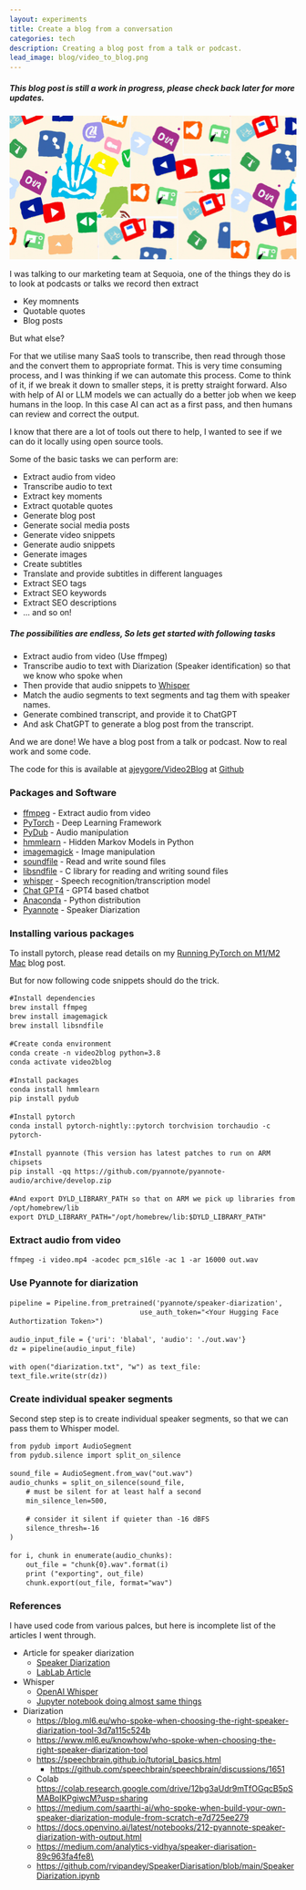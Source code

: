 ```yaml
---
layout: experiments
title: Create a blog from a conversation
categories: tech
description: Creating a blog post from a talk or podcast.
lead_image: blog/video_to_blog.png
---
```

##### This blog post is still a work in progress, please check back later for more updates.

<p><img src="/assets/images/blog/video_to_blog.png" alt="Teams" class="responsive" /></p>

I was talking to our marketing team at Sequoia, one of the things they do is to look at podcasts or talks we record then extract

* Key momnents
* Quotable quotes
* Blog posts

But what else? 

For that we utilise many SaaS tools to transcribe, then read through those and the convert them to appropriate format. This is very time
consuming process, and I was thinking if we can automate this process. Come to think of it, if we break it down to smaller steps, it is
pretty straight forward. Also with help of AI or LLM models we can actually do a better job when we keep humans in the loop. In this case
AI can act as a first pass, and then humans can review and correct the output.

I know that there are a lot of tools out there to help, I wanted to see if we can do it locally using open source tools.

Some of the basic tasks we can perform are:

* Extract audio from video
* Transcribe audio to text
* Extract key moments
* Extract quotable quotes
* Generate blog post
* Generate social media posts
* Generate video snippets
* Generate audio snippets
* Generate images
* Create subtitles
* Translate and provide subtitles in different languages
* Extract SEO tags
* Extract SEO keywords
* Extract SEO descriptions
* ... and so on!

##### The possibilities are endless, So lets get started with following tasks

* Extract audio from video (Use ffmpeg)
* Transcribe audio to text with Diarization (Speaker identification) so that we know who spoke when 
* Then provide that audio snippets to [Whisper](https://openai.com/research/whisper) 
* Match the audio segments to text segments and tag them with speaker names.
* Generate combined transcript, and provide it to ChatGPT
* And ask ChatGPT to generate a blog post from the transcript.

And we are done! We have a blog post from a talk or podcast. Now to real work and some code.

The code for this is available at [ajeygore/Video2Blog](https://github.com/ajeygore/VideoToBlog) at [Github](https://github.com)


### Packages and Software

* [ffmpeg](https://ffmpeg.org/) - Extract audio from video
* [PyTorch](https://pytorch.org/) - Deep Learning Framework
* [PyDub](https://pypi.org/project/pydub/) - Audio manipulation
* [hmmlearn](https://hmmlearn.readthedocs.io/en/latest/) - Hidden Markov Models in Python
* [imagemagick](https://imagemagick.org/index.php) - Image manipulation
* [soundfile](https://pypi.org/project/SoundFile/) - Read and write sound files
* [libsndfile](https://pypi.org/project/libsndfile/) - C library for reading and writing sound files
* [whisper](openai.com/research/whisper) - Speech recognition/transcription model
* [Chat GPT4](chat.openai.com) - GPT4 based chatbot
* [Anaconda](https://www.anaconda.com/) - Python distribution
* [Pyannote](https://github.com/pyannote/pyannote-audio) - Speaker Diarization

### Installing various packages

To install pytorch, please read details on my [Running PyTorch on M1/M2 Mac](https://ajeygore.in/content/Running-PyTorch-on-M1-M2-arm) blog post.

But for now following code snippets should do the trick.


    #Install dependencies
    brew install ffmpeg
    brew install imagemagick
    brew install libsndfile

    #Create conda environment
    conda create -n video2blog python=3.8
    conda activate video2blog

    #Install packages
    conda install hmmlearn
    pip install pydub

    #Install pytorch
    conda install pytorch-nightly::pytorch torchvision torchaudio -c pytorch-

    #Install pyannote (This version has latest patches to run on ARM chipsets
    pip install -qq https://github.com/pyannote/pyannote-audio/archive/develop.zip
    
    #And export DYLD_LIBRARY_PATH so that on ARM we pick up libraries from /opt/homebrew/lib
    export DYLD_LIBRARY_PATH="/opt/homebrew/lib:$DYLD_LIBRARY_PATH"

### Extract audio from video

    ffmpeg -i video.mp4 -acodec pcm_s16le -ac 1 -ar 16000 out.wav

### Use Pyannote for diarization
    pipeline = Pipeline.from_pretrained('pyannote/speaker-diarization',
                                    use_auth_token="<Your Hugging Face Authortization Token>")

    audio_input_file = {'uri': 'blabal', 'audio': './out.wav'}
    dz = pipeline(audio_input_file)
    
    with open("diarization.txt", "w") as text_file:
    text_file.write(str(dz))

### Create individual speaker segments

Second step step is to create individual speaker segments, so that we can pass them to Whisper model.

    from pydub import AudioSegment
    from pydub.silence import split_on_silence

    sound_file = AudioSegment.from_wav("out.wav")
    audio_chunks = split_on_silence(sound_file, 
        # must be silent for at least half a second
        min_silence_len=500,

        # consider it silent if quieter than -16 dBFS
        silence_thresh=-16
    )

    for i, chunk in enumerate(audio_chunks):
        out_file = "chunk{0}.wav".format(i)
        print ("exporting", out_file)
        chunk.export(out_file, format="wav")




### References

I have used code from various palces, but here is incomplete list of the articles I went through.
- Article for speaker diarization
  - [Speaker Diarization](https://www.assemblyai.com/blog/top-speaker-diarization-libraries-and-apis/)
  - [LabLab Article](https://lablab.ai/t/whisper-transcription-and-speaker-identification)
- Whisper
  - [OpenAI Whisper](https://github.com/openai/whisper)
  - [Jupyter notebook doing almost same things](https://github.com/lablab-ai/Whisper-transcription_and_diarization-speaker-identification-/blob/main/transcribtion_diarization.ipynb)
- Diarization
  - https://blog.ml6.eu/who-spoke-when-choosing-the-right-speaker-diarization-tool-3d7a115c524b
  - https://www.ml6.eu/knowhow/who-spoke-when-choosing-the-right-speaker-diarization-tool
  - https://speechbrain.github.io/tutorial_basics.html
    - https://github.com/speechbrain/speechbrain/discussions/1651
  - Colab https://colab.research.google.com/drive/12bg3aUdr9mTfOGqcB5pSMABoIKPgiwcM?usp=sharing
  - https://medium.com/saarthi-ai/who-spoke-when-build-your-own-speaker-diarization-module-from-scratch-e7d725ee279
  - https://docs.openvino.ai/latest/notebooks/212-pyannote-speaker-diarization-with-output.html
  - https://medium.com/analytics-vidhya/speaker-diarisation-89c963fa4fe8\
  - https://github.com/rvipandey/SpeakerDiarisation/blob/main/SpeakerDiarization.ipynb



